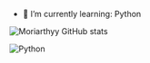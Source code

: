 - 🌱 I’m currently learning: Python






![Moriarthyy GitHub stats](https://github-readme-stats.vercel.app/api?username=Moriarthyy&show_icons=true&theme=aura)
 

<div style="display: inline_block">
  <img align="center" alt="Python" src="https://img.shields.io/badge/Python-3776AB?style=for-the-badge&logo=python&logoColor=white" />
  

</div>
 
